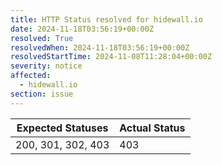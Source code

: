 ```yaml
---
title: HTTP Status resolved for hidewall.io
date: 2024-11-18T03:56:19+00:00Z
resolved: True
resolvedWhen: 2024-11-18T03:56:19+00:00Z
resolvedStartTime: 2024-11-08T11:28:04+00:00Z
severity: notice
affected:
  - hidewall.io
section: issue
---
```


| Expected Statuses | Actual Status  |
|-------------------|----------------|
| 200, 301, 302, 403 | 403 |
